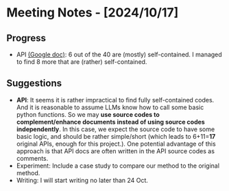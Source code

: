 # Meeting Notes - [2024/10/17]

## Progress

- API [(Google doc)](https://docs.google.com/spreadsheets/d/1ho1ij9dSY98MuzCt7yKXHBuz76prcS5Z1I_kI3RQznE/edit?gid=0#gid=0): 6 out of the 40 are (mostly) self-contained. I managed to find 8 more that are (rather) self-contained.

## Suggestions

- **API**: It seems it is rather impractical to find fully self-contained codes. And it is reasonable to assume LLMs know how to call some basic python functions. So we may **use source codes to complement/enhance documents instead of using source codes independently**. In this case, we expect the source code to have some basic logic, and should be rather simple/short (which leads to 6+11=**17** original APIs, enough for this project.). One potential advantage of this approach is that API docs are often written in the API source codes as comments.
- Experiment: Include a case study to compare our method to the original method.
- Writing: I will start writing no later than 24 Oct.